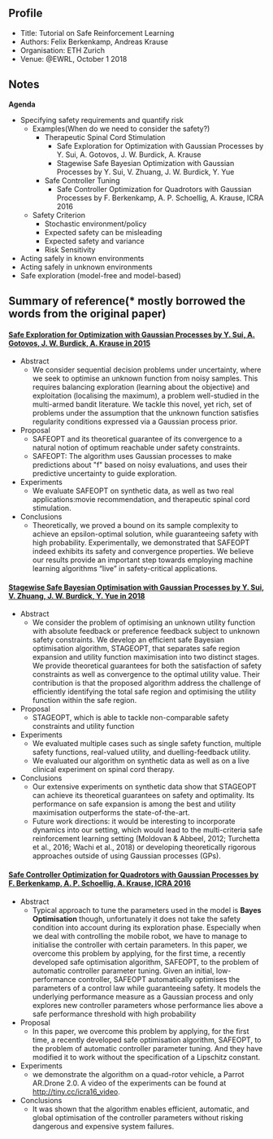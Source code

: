 ## Profile

- Title: Tutorial on Safe Reinforcement Learning
- Authors: Felix Berkenkamp, Andreas Krause
- Organisation: ETH Zurich
- Venue: @EWRL, October 1 2018



## Notes

**Agenda**

- Specifying safety requirements and quantify risk
  - Examples(When do we need to consider the safety?)
    - Therapeutic Spinal Cord Stimulation
      - Safe Exploration for Optimization with Gaussian Processes by Y. Sui, A. Gotovos, J. W. Burdick, A. Krause
      - Stagewise Safe Bayesian Optimization with Gaussian Processes by Y. Sui, V. Zhuang, J. W. Burdick, Y. Yue
    - Safe Controller Tuning
      - Safe Controller Optimization for Quadrotors with Gaussian Processes by F. Berkenkamp, A. P. Schoellig, A. Krause, ICRA 2016
  - Safety Criterion
    - Stochastic environment/policy
    - Expected safety can be misleading
    - Expected safety and variance
    - Risk Sensitivity
- Acting safely in known environments
- Acting safely in unknown environments
- Safe exploration (model-free and model-based)









## Summary of reference(* mostly borrowed the words from the original paper)

#### [Safe Exploration for Optimization with Gaussian Processes by Y. Sui, A. Gotovos, J. W. Burdick, A. Krause in 2015](http://proceedings.mlr.press/v37/sui15.pdf)

- Abstract
  - We consider sequential decision problems under uncertainty, where we seek to optimise an unknown function from noisy samples. This requires balancing exploration (learning about the objective) and exploitation (localising the maximum), a problem well-studied in the multi-armed bandit literature. We tackle this novel, yet rich, set of problems under the assumption that the unknown function satisfies regularity conditions expressed via a Gaussian process prior.
- Proposal
  - SAFEOPT and its theoretical guarantee of its convergence to a natural notion of optimum reachable under safety constraints.
  - SAFEOPT: The algorithm uses Gaussian processes to make predictions about "f" based on noisy evaluations, and uses their predictive uncertainty to guide exploration.
- Experiments
  - We evaluate SAFEOPT on synthetic data, as well as two real applications:movie recommendation, and therapeutic spinal cord stimulation.
- Conclusions
  - Theoretically, we proved a bound on its sample complexity to achieve an epsilon-optimal solution, while guaranteeing safety with high probability. Experimentally, we demonstrated that SAFEOPT indeed exhibits its safety and convergence properties. We believe our results provide an important step towards employing machine learning algorithms “live” in safety-critical applications.

#### [Stagewise Safe Bayesian Optimisation with Gaussian Processes by Y. Sui, V. Zhuang, J. W. Burdick, Y. Yue in 2018](https://arxiv.org/pdf/1806.07555.pdf)

- Abstract
  - We consider the problem of optimising an unknown utility function with absolute feedback or preference feedback subject to unknown safety constraints. We develop an efficient safe Bayesian optimisation algorithm, STAGEOPT, that separates safe region expansion and utility function maximisation into two distinct stages. We provide theoretical guarantees for both the satisfaction of safety constraints as well as convergence to the optimal utility value. Their contribution is that the proposed algorithm address the challenge of efficiently identifying the total safe region and optimising the utility function within the safe region.
- Proposal
  - STAGEOPT, which is able to tackle non-comparable safety constraints and utility function
- Experiments
  - We evaluated multiple cases such as single safety function, multiple safety functions, real-valued utility, and duelling-feedback utility.
  - We evaluated our algorithm on synthetic data as well as on a live clinical experiment on spinal cord therapy.
- Conclusions
  - Our extensive experiments on synthetic data show that STAGEOPT can achieve its theoretical guarantees on safety and optimality. Its performance on safe expansion is among the best and utility maximisation outperforms the state-of-the-art.
  - Future work directions: it would be interesting to incorporate dynamics into our setting, which would lead to the multi-criteria safe reinforcement learning setting (Moldovan & Abbeel, 2012; Turchetta et al., 2016; Wachi et al., 2018) or developing theoretically rigorous approaches outside of using Gaussian processes (GPs).

#### [Safe Controller Optimization for Quadrotors with Gaussian Processes by F. Berkenkamp, A. P. Schoellig, A. Krause, ICRA 2016](http://www.dynsyslab.org/wp-content/papercite-data/pdf/berkenkamp-icra16.pdf)

* Abstract
  * Typical approach to tune the parameters used in the model is **Bayes Optimisation** though, unfortunately it does not take the safety condition into account during its exploration phase. Especially when we deal with controlling the mobile robot, we have to manage to initialise the controller with certain parameters. In this paper, we overcome this problem by applying, for the first time, a recently developed safe optimisation algorithm, SAFEOPT, to the problem of automatic controller parameter tuning. Given an initial, low-performance controller, SAFEOPT automatically optimises the parameters of a control law while guaranteeing safety. It models the underlying performance measure as a Gaussian process and only explores new controller parameters whose performance lies above a safe performance threshold with high probability
* Proposal
  *  In this paper, we overcome this problem by applying, for the first time, a recently developed safe optimisation algorithm, SAFEOPT, to the problem of automatic controller parameter tuning. And they have modified it to work without the specification of a Lipschitz constant.
* Experiments
  * we demonstrate the algorithm on a quad-rotor vehicle, a Parrot AR.Drone 2.0. A video of the experiments can be found at http://tiny.cc/icra16_video. 
* Conclusions
  * It was shown that the algorithm enables efficient, automatic, and global optimisation of the controller parameters without risking dangerous and expensive system failures.

